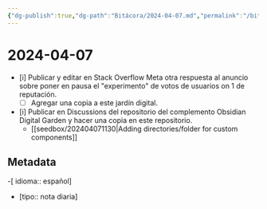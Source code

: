 ```yaml
---
{"dg-publish":true,"dg-path":"Bitácora/2024-04-07.md","permalink":"/bitacora/2024-04-07/","title":"2024-04-07","tags":["Bitácora"],"noteIcon":"default","created":"2024-04-07T11:34:58.394-06:00","updated":"2024-04-07T14:55:23.979-06:00"}
---
```


# 2024-04-07

- [i] Publicar y editar en Stack Overflow Meta otra respuesta al anuncio sobre poner en pausa el "experimento" de votos de usuarios on 1 de reputación.
	- [ ] Agregar una copia a este jardín digital.
- [i] Publicar en Discussions del repositorio del complemento Obsidian Digital Garden y hacer una copia en este repositorio.
	- [[seedbox/202404071130\|Adding directories/folder for custom components]]

## Metadata
-[ idioma:: español]
- [tipo:: nota diaria]